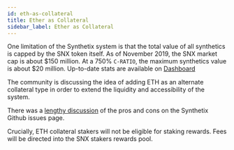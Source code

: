 ```yaml
---
id: eth-as-collateral
title: Ether as Collateral
sidebar_label: Ether as Collateral
---
```


One limitation of the Synthetix system is that the total value of all synthetics is capped by the SNX token itself. As of November 2019, the SNX market cap is about $150 million. At a 750% `C-RATIO`, the maximum synthetics value is about $20 million. Up-to-date stats are available on <a href="https://dashboard.synthetix.io/" class="link" target="_blank">Dashboard</a>


The community is discussing the idea of adding ETH as an alternate collateral type in order to extend the liquidity and accessibility of the system.

There was a <a href="https://github.com/Synthetixio/synthetix/issues/232" target="_blank" class="link">lengthy discussion</a> of the pros and cons on the Synthetix Github issues page.

Crucially, ETH collateral stakers will not be eligible for staking rewards. Fees will be directed into the SNX stakers rewards pool.